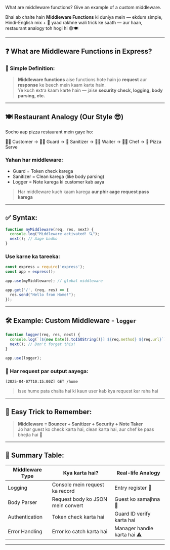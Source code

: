 What are middleware functions? Give an example of a custom middleware.

Bhai ab chalte hain **Middleware Functions** ki duniya mein — ekdum simple, Hindi-English mix + 🎯 yaad rakhne wali trick ke saath — aur haan, restaurant analogy toh hogi hi 😄🍽️

---

## ❓ **What are Middleware Functions in Express?**

### 🔧 Simple Definition:

> **Middleware functions** aise functions hote hain jo **request** aur **response** ke beech mein kaam karte hain.  
> Ye kuch extra kaam karte hain — jaise **security check, logging, body parsing, etc.**

---

## 🍽️ Restaurant Analogy (Our Style 😎)

Socho aap pizza restaurant mein gaye ho:

🧍‍♂️ Customer → 👨‍✈️ Guard → 🧼 Sanitizer → 👨‍💼 Waiter → 👨‍🍳 Chef → 🍕 Pizza Serve

### Yahan har middleware:
- Guard = Token check karega  
- Sanitizer = Clean karega (like body parsing)  
- Logger = Note karega ki customer kab aaya  

> Har middleware kuch kaam karega **aur phir aage request pass karega**

---

## ✅ Syntax:

```js
function myMiddleware(req, res, next) {
  console.log("Middleware activated! 🔍");
  next(); // Aage badho
}
```

### Use karne ka tareeka:

```js
const express = require('express');
const app = express();

app.use(myMiddleware); // global middleware

app.get('/', (req, res) => {
  res.send("Hello from Home!");
});
```

---

## 🛠️ Example: Custom Middleware - `logger`

```js
function logger(req, res, next) {
  console.log(`[${new Date().toISOString()}] ${req.method} ${req.url}`);
  next(); // Don't forget this!
}

app.use(logger);
```

### 🔁 Har request par output aayega:
```
[2025-04-07T10:15:00Z] GET /home
```

> Isse hume pata chalta hai ki kaun user kab kya request kar raha hai

---

## 🧠 Easy Trick to Remember:

> **Middleware = Bouncer + Sanitizer + Security + Note Taker**  
> Jo har guest ko check karta hai, clean karta hai, aur chef ke paas bhejta hai 🍕

---

## 🎯 Summary Table:

| Middleware Type       | Kya karta hai?                          | Real-life Analogy      |
|------------------------|-----------------------------------------|--------------------------|
| Logging                | Console mein request ka record          | Entry register 📖        |
| Body Parser            | Request body ko JSON mein convert       | Guest ko samajhna 🧼     |
| Authentication         | Token check karta hai                   | Guard ID verify karta hai |
| Error Handling         | Error ko catch karta hai                | Manager handle karta hai ⚠️ |

---
